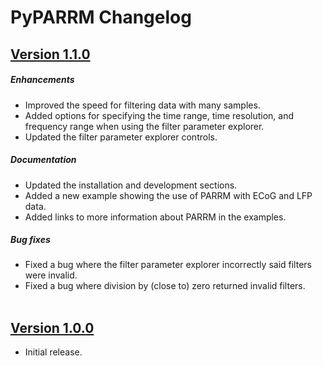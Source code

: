 # PyPARRM Changelog

## [Version 1.1.0](https://pyparrm.readthedocs.io/en/1.1.0/index.html)

##### Enhancements
- Improved the speed for filtering data with many samples.
- Added options for specifying the time range, time resolution, and frequency range when using the filter parameter explorer.
- Updated the filter parameter explorer controls.
  
##### Documentation
- Updated the installation and development sections.
- Added a new example showing the use of PARRM with ECoG and LFP data.
- Added links to more information about PARRM in the examples.

##### Bug fixes
- Fixed a bug where the filter parameter explorer incorrectly said filters were invalid.
- Fixed a bug where division by (close to) zero returned invalid filters.
<br/><br/>

## [Version 1.0.0](https://pyparrm.readthedocs.io/en/1.0.0/index.html)

- Initial release.
